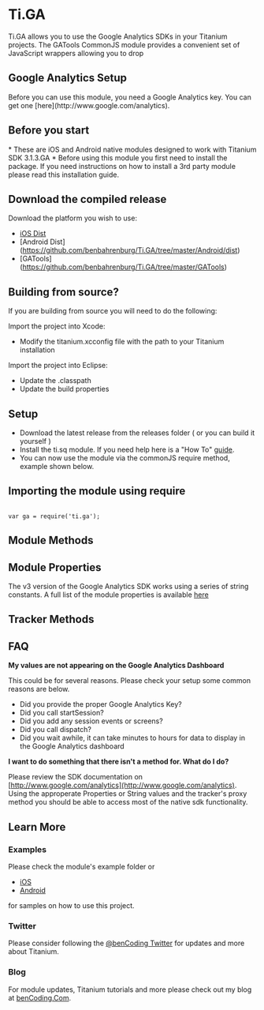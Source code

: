 <h1>Ti.GA</h1>

Ti.GA allows you to use the Google Analytics SDKs in your Titanium projects.  The GATools CommonJS module provides a convenient set of JavaScript wrappers allowing you to drop 

<h2>Google Analytics Setup</h2>
Before you can use this module, you need a Google Analytics key.  You can get one [here](http://www.google.com/analytics).

<h2>Before you start</h2>
* These are iOS and Android native modules designed to work with Titanium SDK 3.1.3.GA
* Before using this module you first need to install the package. If you need instructions on how to install a 3rd party module please read this installation guide.

<h2>Download the compiled release</h2>

Download the platform you wish to use:

* [iOS Dist](https://github.com/benbahrenburg/Ti.GA/tree/master/iOS/dist)
* [Android Dist] (https://github.com/benbahrenburg/Ti.GA/tree/master/Android/dist)
* [GATools] (https://github.com/benbahrenburg/Ti.GA/tree/master/GATools)

<h2>Building from source?</h2>

If you are building from source you will need to do the following:

Import the project into Xcode:

* Modify the titanium.xcconfig file with the path to your Titanium installation

Import the project into Eclipse:

* Update the .classpath
* Update the build properties

<h2>Setup</h2>

* Download the latest release from the releases folder ( or you can build it yourself )
* Install the ti.sq module. If you need help here is a "How To" [guide](https://wiki.appcelerator.org/display/guides/Configuring+Apps+to+Use+Modules). 
* You can now use the module via the commonJS require method, example shown below.

<h2>Importing the module using require</h2>
<pre><code>
var ga = require('ti.ga');
</code></pre>

<h2>Module Methods</h2>

<h2>Module Properties</h2>

The v3 version of the Google Analytics SDK works using a series of string constants. A full list of the module properties is available [here]()

<h2>Tracker Methods</h2>


<h2>FAQ</h2>

<b>My values are not appearing on the Google Analytics Dashboard</b>

This could be for several reasons.  Please check your setup some common reasons are below.

* Did you provide the proper Google Analytics Key?
* Did you call startSession?
* Did you add any session events or screens?
* Did you call dispatch?
* Did you wait awhile, it can take minutes to hours for data to display in the Google Analytics dashboard  

<b>I want to do something that there isn't a method for. What do I do?</b>

Please review the SDK documentation on [http://www.google.com/analytics](http://www.google.com/analytics).  Using the approperate Properties or String values and the tracker's proxy method you should be able to access most of the native sdk functionality.  

<h2>Learn More</h2>

<h3>Examples</h3>
Please check the module's example folder or 


* [iOS](https://github.com/benbahrenburg/Ti.SQ/tree/master/iOS/example) 
* [Android](https://github.com/benbahrenburg/Ti.SQ/tree/master/Android/Module/example)

for samples on how to use this project.

<h3>Twitter</h3>

Please consider following the [@benCoding Twitter](http://www.twitter.com/benCoding) for updates 
and more about Titanium.

<h3>Blog</h3>

For module updates, Titanium tutorials and more please check out my blog at [benCoding.Com](http://benCoding.com).

